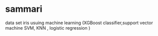 # sammari
data set iris usuing machine learning (XGBoost classifier,support vector machine SVM, KNN ,  logistic regression )
